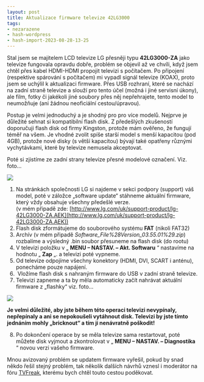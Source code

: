 ```yaml
---
layout: post
title: Aktualizace firmware televize 42LG3000
tags:
- nezarazene
- hash-wordpress
- hash-import-2023-08-28-13-25
---
```


Stal jsem se majitelem LCD televize LG přesněji typu **42LG3000-ZA** jako televize fungovala opravdu dobře, problém se objevil až ve chvíli, když jsem chtěl přes kabel HDMI-HDMI propojit televizi s počítačem. Po připojení (respektive spárování s počítačem) mi vypadl signál televize (KOAX), proto jsem se uchýlil k aktualizaci firmware. Přes USB rozhraní, které se nachází na zadní straně televize a slouží pro tento účel (možná i jiné servisní úkony), ale film, fotky či jakékoli jiné soubory přes něj nepřehrajete, tento model to neumožňuje (ani žádnou neoficiální cestou/úpravou).

<!--more-->

Postup je velmi jednoduchý a je shodný pro pro více modelů. Nejprve je důležité sehnat si kompatibilní flash disk. Z předešlých zkušeností doporučuji flash disk od firmy Kingston, protože mám ověřeno, že fungují téměř na všem. Je vhodné zvolit spíše starší model s menší kapacitou (pod 4GB), protože nové disky (s větší kapacitou) bývají také opatřeny různými vychytávkami, které by televize nemusela akceptovat.

Poté si zjistíme ze zadní strany televize přesné modelové označení. Viz. foto…

[![](http://2.bp.blogspot.com/-Ljlw5RKsIOE/UioGWtFtx4I/AAAAAAAADQE/L_WtVBSpqCg/s320/2013-09-01+12.39.32.jpg)](http://2.bp.blogspot.com/-Ljlw5RKsIOE/UioGWtFtx4I/AAAAAAAADQE/L_WtVBSpqCg/s1600/2013-09-01+12.39.32.jpg)

1. Na stránkách společnosti LG si najdeme v sekci podpory (support) váš model, poté v záložce „software update“ stáhneme aktuální firmware, který vždy obsahuje všechny předešlé verze.  
(v mém připadě zde:&nbsp;[http://www.lg.com/uk/support-product/lg-42LG3000-ZA.AEK](http://www.lg.com/uk/support-product/lg-42LG3000-ZA.AEK))  
2. Flash disk zformátujeme do souborového systému **FAT** (nikoli FAT32)  
3. Archív (v mém připadě _Software\_File%28Version\_03.55.01%29.zip_) rozbalíme a výsledný .bin soubor přesuneme na flash disk (do rootu)  
4. V televizi položku v „ **MENU – NASTAV. – Akt. Softwaru** “ nastavíme na hodnotu „ **Zap** „. a televizi poté vypneme.  
5. Od televize odpojíme všechny konektory (HDMI, DVI, SCART i anténu), ponecháme pouze napájení.  
6. &nbsp;Vložíme flash disk s nahraným firmware do USB v zadní straně televize.  
7. Televizi zapneme a ta by měla automaticky začít nahrávat aktuální firmware z „flashky“ viz. foto…

[![](http://1.bp.blogspot.com/-IDW2S0vaII0/UioKfuojSmI/AAAAAAAADQQ/Nvf1_5u9HLQ/s320/2013-09-06+18.21.51.jpg)](http://1.bp.blogspot.com/-IDW2S0vaII0/UioKfuojSmI/AAAAAAAADQQ/Nvf1_5u9HLQ/s1600/2013-09-06+18.21.51.jpg)

**Je velmi důležité, aby jste během této operaci televizi nevypínaly, nepřepínaly a ani se nepokoušeli vytáhnout disk. Televizi by jste tímto jednáním mohly „bricknout“ a tím ji nenávratně poškodit!**

8. Po dokončení operace by se měla televize sama restartovat, poté můžete disk vyjmout a zkontrolovat v&nbsp;„ **MENU – NASTAV. – Diagnostika** “ novou verzi vašeho firmware.

Mnou avizovaný problém se updatem firmware vyřešil, pokud by snad někdo řešil stejný problém, tak několik dalších návrhů vznesl i moderátor na fóru&nbsp;[TVFreak](http://www.tvfreak.cz/forum/showthread.php/35708-LG-42LG3000-no-signal-s-HDMI), kterému bych chtěl touto cestou poděkovat.

<!--kg-card-end: html-->